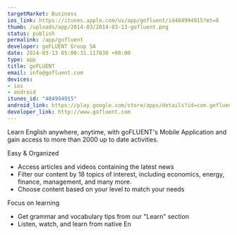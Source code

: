 ```yaml
--- 
targetMarket: Business
ios_link: https://itunes.apple.com/us/app/gofluent/id484994915?mt=8
thumb: /uploads/app/2014-03/2014-03-13-gofluent.png
status: publish
permalink: /app/gofluent
developer: goFLUENT Group SA
date: 2014-03-13 05:00:31.117830 +00:00
type: app
title: goFLUENT
email: info@gofluent.com
devices: 
- ios
- android
itunes_id: "484994915"
android_link: https://play.google.com/store/apps/details?id=com.gofluent.mobile
developer_link: http://www.gofluent.com
---
```


Learn English anywhere, anytime, with goFLUENT's Mobile Application and gain access to more than 2000 up to date activities.

Easy & Organized
- Access articles and videos containing the latest news
- Filter our content by 18 topics of interest, including economics, energy, finance, management, and many more.
- Choose content based on your level to match your needs

Focus on learning
- Get grammar and vocabulary tips from our "Learn" section
- Listen, watch, and learn from native En
